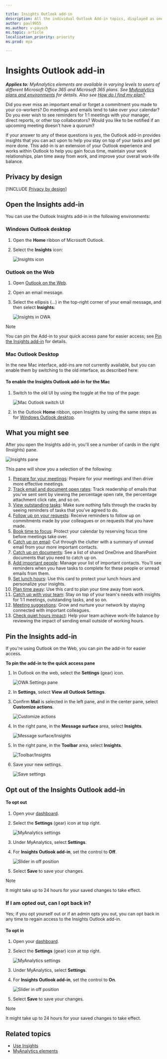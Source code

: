 ```yaml
---

title: Insights Outlook add-in
description: All the individual Outlook Add-in topics, displayed as one in MyAnalytics
author: paul9955
ms.author: v-pausch
ms.topic: article
localization_priority: priority 
ms.prod: mya

---
```


# Insights Outlook add-in

_**Applies to:** MyAnalytics elements are available in varying levels to users of different Microsoft Office 365 and Microsoft 365 plans. See [MyAnalytics plans and environments](../overview/plans-environments.md) for details. Also see [How do I find my plan?](../overview/mya-faq.md#q4-how-can-i-find-out-what-my-plan-is)_

Did you ever miss an important email or forget a commitment you made to your co-workers? Do meetings and emails tend to take over your calendar? Do you ever wish to see reminders for 1:1 meetings with your manager, direct reports, or other top collaborators? Would you like to be notified if an upcoming meeting doesn't have a quorum?

If your answer to any of these questions is _yes_, the Outlook add-in provides insights that you can act upon to help you stay on top of your tasks and get more done. This add-in is an extension of your Outlook experience and works within Outlook to help you gain focus time, maintain your work relationships, plan time away from work, and improve your overall work-life balance.

## Privacy by design 

[!INCLUDE [Privacy by design](../includes/privacy-by-design.md)]

## Open the Insights add-in

You can use the Outlook Insights add-in in the following environments: 

<!-- verify that this is necessary: 
**Prerequisites:** 1) [Turn on the Outlook Reading Pane](https://support.office.com/en-us/article/use-and-configure-the-reading-pane-to-preview-messages-2fd687ed-7fc4-4ae3-8eab-9f9b8c6d53f0) and 2) Select an email item.
-->

### Windows Outlook desktop

<!-- THIS IS WHAT VIVEK SUGGESTED, BUT IT'S NOT WHAT I SEE: 

 * In the Outlook **Home** ribbon, select **Insights**:
 
   ![Insights on the Outlook banner](../../images/mya/use/insights-in-outlook-banner-2.png)
 
 -->

1. Open the **Home** ribbon of Microsoft Outlook.

2. Select the **Insights** icon:

    ![Insights icon](../../images/mya/use/insights-view-sm.png)

### Outlook on the Web

1. Open [Outlook on the Web](https://outlook.office.com/mail/inbox).

2. Open an email message.

3. Select the ellipsis (...) in the top-right corner of your email message, and then select **Insights**:

   ![Insights in OWA](../../images/mya/use/insights-in-owa.png)


> [!Note] 
> You can pin the Add-in to your quick access pane for easier access; see [Pin the Insights add-in](#pin-the-insights-add-in) for details.   

### Mac Outlook Desktop

In the new Mac interface, add-ins are not currently available, but you can enable them by switching to the old interface, as described here: 
 
#### To enable the Insights Outlook add-in for the Mac

1. Switch to the old UI by using the toggle at the top of the page:

   ![Mac Outlook switch UI](../../images/mya/use/mac-outlook-switch-ui.png)
 
2. In the Outlook **Home** ribbon, open Insights by using the same steps as for [Windows Outlook desktop](#windows-outlook-desktop).

## What you might see

After you open the Insights add-in, you'll see a number of cards in the right (Insights) pane. 

![Insights pane](../../images/mya/use/insights-cards-trunc-2.png)
  
This pane will show you a selection of the following:

1.	[Prepare for your meetings](use-the-insights.md#prepare-for-your-meetings): Prepare for your meetings and then drive more effective meetings.
2.	[Track email and document open rates](use-the-insights.md#track-email-and-document-open-rates): Track readership of emails that you've sent sent by viewing the percentage open rate, the percentage attachment click rate, and so on.
3.	[View outstanding tasks](use-the-insights.md#view-outstanding-tasks): Make sure nothing falls through the cracks by seeing reminders of tasks that you've agreed to do. 
4.	[Follow up on your requests](use-the-insights.md#follow-up-on-your-requests): Receive reminders to follow up on commitments made by your colleagues or on requests that you have made.  
5.	[Book time to focus](use-the-insights.md#book-time-to-focus): Protect your calendar by reserving focus time before meetings take over.  
6.	[Catch up on email](use-the-insights.md#catch-up-on-email): Cut through the clutter with a summary of unread email from your more important contacts. 
7.	[Catch up on documents](use-the-insights.md#catch-up-on-documents): See a list of shared OneDrive and SharePoint documents that you need to catch up on.  
8.	[Add important people](use-the-insights.md#add-important-people): Manage your list of important contacts. You'll see reminders when you have tasks to complete for these people or unread emails from them.
9.	[Set lunch hours](use-the-insights.md#set-lunch-hours): Use this card to protect your lunch hours and personalize your insights.
10.	[Plan time away](use-the-insights.md#plan-time-away): Use this card to plan your time away from work.
11.	[Catch up with your team](use-the-insights.md#catch-up-with-your-team): Stay on top of your team's needs with insights for 1:1 meetings, outstanding tasks, and so on. 
12.	[Meeting suggestions](use-the-insights.md#meeting-suggestions): Grow and nurture your network by staying connected with important colleagues.
13.	[Check quiet hours impact](use-the-insights.md#check-quiet-hours-impact): Help your team achieve work-life balance by reviewing the impact of sending email outside of working hours.

<!-- no need for this probably, so test
For information about how best to use particular Insights, see [Us Insights](use-the-insights.md).
-->

## Pin the Insights add-in

If you're using Outlook on the Web, you can pin the add-in for easier access.  

**To pin the add-in to the quick access pane**

1. In Outlook on the web, select the **Settings** (gear) icon.

    ![OWA Settings pane](../../images/mya/use/owa-settings.png) 

2. In **Settings**, select **View all Outlook Settings**.
3. Confirm **Mail** is selected in the left pane, and in the center pane, select **Customize actions**.

    ![Customize actions](../../images/mya/use/customize-actions.png) 

4. In the right pane, in the **Message surface** area, select **Insights**.

    ![Message surface/Insights](../../images/mya/use/msg-surface-insights.png) 

5. In the right pane, in the **Toolbar** area, select **Insights**.

    ![Toolbar/Insights](../../images/mya/use/toolbar-surface-insights.png) 

6. Save your new settings.

    ![Save settings](../../images/mya/use/save-settings.png) 

## Opt out of the Insights Outlook add-in

#### To opt out

1. Open your [dashboard](https://myanalytics.microsoft.com).
2. Select the **Settings** (gear) icon at top right.

    ![MyAnalytics settings](../../Images/mya/use/mya-gear-settings.png)

3. Under MyAnalytics, select **Settings**.
4. For **Insights Outlook add-in**, set the control to **Off**.

    ![Slider in off position](../../Images/mya/use/add-in-slider-opt-out.png)
  
5. Select **Save** to save your changes.

> [!NOTE]
> It might take up to 24 hours for your saved changes to take effect.

### If I am opted out, can I opt back in?

Yes; if you opt yourself out or if an admin opts you out, you can opt back in any time to regain access to the Insights Outlook add-in.

#### To opt in

1. Open your [dashboard](https://myanalytics.microsoft.com).
2. Select the **Settings** (gear) icon at top right.

    ![MyAnalytics settings](../../Images/mya/use/mya-gear-settings.png)

3. Under MyAnalytics, select **Settings**.
4. For **Insights Outlook add-in**, set the control to **On**.

    ![Slider in off position](../../Images/mya/use/add-in-slider-opt-in.png)
  
5. Select **Save** to save your changes.

> [!NOTE]
> It might take up to 24 hours for your saved changes to take effect.

## Related topics

* [Use Insights](use-the-insights.md)
* [MyAnalytics elements](MyA-elements.md)